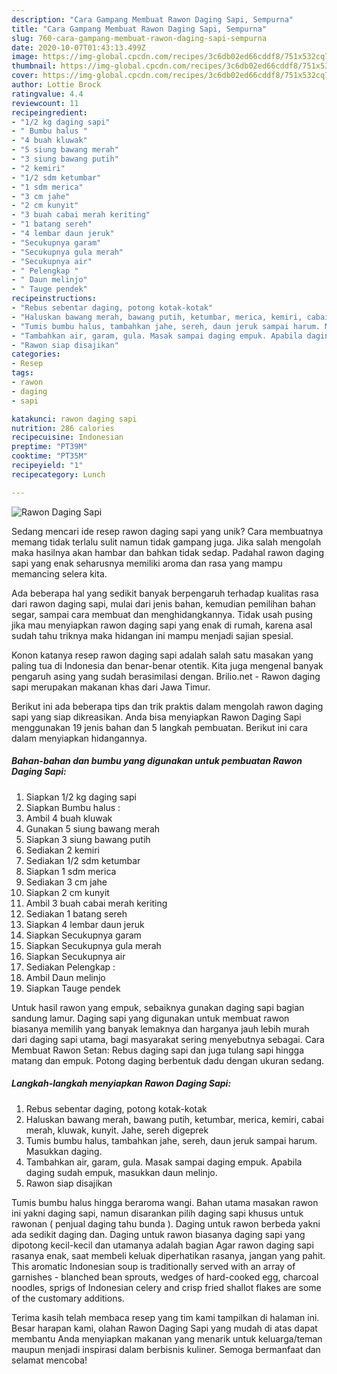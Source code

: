 ```yaml
---
description: "Cara Gampang Membuat Rawon Daging Sapi, Sempurna"
title: "Cara Gampang Membuat Rawon Daging Sapi, Sempurna"
slug: 760-cara-gampang-membuat-rawon-daging-sapi-sempurna
date: 2020-10-07T01:43:13.499Z
image: https://img-global.cpcdn.com/recipes/3c6db02ed66cddf8/751x532cq70/rawon-daging-sapi-foto-resep-utama.jpg
thumbnail: https://img-global.cpcdn.com/recipes/3c6db02ed66cddf8/751x532cq70/rawon-daging-sapi-foto-resep-utama.jpg
cover: https://img-global.cpcdn.com/recipes/3c6db02ed66cddf8/751x532cq70/rawon-daging-sapi-foto-resep-utama.jpg
author: Lottie Brock
ratingvalue: 4.4
reviewcount: 11
recipeingredient:
- "1/2 kg daging sapi"
- " Bumbu halus "
- "4 buah kluwak"
- "5 siung bawang merah"
- "3 siung bawang putih"
- "2 kemiri"
- "1/2 sdm ketumbar"
- "1 sdm merica"
- "3 cm jahe"
- "2 cm kunyit"
- "3 buah cabai merah keriting"
- "1 batang sereh"
- "4 lembar daun jeruk"
- "Secukupnya garam"
- "Secukupnya gula merah"
- "Secukupnya air"
- " Pelengkap "
- " Daun melinjo"
- " Tauge pendek"
recipeinstructions:
- "Rebus sebentar daging, potong kotak-kotak"
- "Haluskan bawang merah, bawang putih, ketumbar, merica, kemiri, cabai merah, kluwak, kunyit. Jahe, sereh digeprek"
- "Tumis bumbu halus, tambahkan jahe, sereh, daun jeruk sampai harum. Masukkan daging."
- "Tambahkan air, garam, gula. Masak sampai daging empuk. Apabila daging sudah empuk, masukkan daun melinjo."
- "Rawon siap disajikan"
categories:
- Resep
tags:
- rawon
- daging
- sapi

katakunci: rawon daging sapi 
nutrition: 286 calories
recipecuisine: Indonesian
preptime: "PT39M"
cooktime: "PT35M"
recipeyield: "1"
recipecategory: Lunch

---
```



![Rawon Daging Sapi](https://img-global.cpcdn.com/recipes/3c6db02ed66cddf8/751x532cq70/rawon-daging-sapi-foto-resep-utama.jpg)

Sedang mencari ide resep rawon daging sapi yang unik? Cara membuatnya memang tidak terlalu sulit namun tidak gampang juga. Jika salah mengolah maka hasilnya akan hambar dan bahkan tidak sedap. Padahal rawon daging sapi yang enak seharusnya memiliki aroma dan rasa yang mampu memancing selera kita.

Ada beberapa hal yang sedikit banyak berpengaruh terhadap kualitas rasa dari rawon daging sapi, mulai dari jenis bahan, kemudian pemilihan bahan segar, sampai cara membuat dan menghidangkannya. Tidak usah pusing jika mau menyiapkan rawon daging sapi yang enak di rumah, karena asal sudah tahu triknya maka hidangan ini mampu menjadi sajian spesial.

Konon katanya resep rawon daging sapi adalah salah satu masakan yang paling tua di Indonesia dan benar-benar otentik. Kita juga mengenal banyak pengaruh asing yang sudah berasimilasi dengan. Brilio.net - Rawon daging sapi merupakan makanan khas dari Jawa Timur.


Berikut ini ada beberapa tips dan trik praktis dalam mengolah rawon daging sapi yang siap dikreasikan. Anda bisa menyiapkan Rawon Daging Sapi menggunakan 19 jenis bahan dan 5 langkah pembuatan. Berikut ini cara dalam menyiapkan hidangannya.

<!--inarticleads1-->

##### Bahan-bahan dan bumbu yang digunakan untuk pembuatan Rawon Daging Sapi:

1. Siapkan 1/2 kg daging sapi
1. Siapkan  Bumbu halus :
1. Ambil 4 buah kluwak
1. Gunakan 5 siung bawang merah
1. Siapkan 3 siung bawang putih
1. Sediakan 2 kemiri
1. Sediakan 1/2 sdm ketumbar
1. Siapkan 1 sdm merica
1. Sediakan 3 cm jahe
1. Siapkan 2 cm kunyit
1. Ambil 3 buah cabai merah keriting
1. Sediakan 1 batang sereh
1. Siapkan 4 lembar daun jeruk
1. Siapkan Secukupnya garam
1. Siapkan Secukupnya gula merah
1. Siapkan Secukupnya air
1. Sediakan  Pelengkap :
1. Ambil  Daun melinjo
1. Siapkan  Tauge pendek


Untuk hasil rawon yang empuk, sebaiknya gunakan daging sapi bagian sandung lamur. Daging sapi yang digunakan untuk membuat rawon biasanya memilih yang banyak lemaknya dan harganya jauh lebih murah dari daging sapi utama, bagi masyarakat sering menyebutnya sebagai. Cara Membuat Rawon Setan: Rebus daging sapi dan juga tulang sapi hingga matang dan empuk. Potong daging berbentuk dadu dengan ukuran sedang. 

<!--inarticleads2-->

##### Langkah-langkah menyiapkan Rawon Daging Sapi:

1. Rebus sebentar daging, potong kotak-kotak
1. Haluskan bawang merah, bawang putih, ketumbar, merica, kemiri, cabai merah, kluwak, kunyit. Jahe, sereh digeprek
1. Tumis bumbu halus, tambahkan jahe, sereh, daun jeruk sampai harum. Masukkan daging.
1. Tambahkan air, garam, gula. Masak sampai daging empuk. Apabila daging sudah empuk, masukkan daun melinjo.
1. Rawon siap disajikan


Tumis bumbu halus hingga beraroma wangi. Bahan utama masakan rawon ini yakni daging sapi, namun disarankan pilih daging sapi khusus untuk rawonan ( penjual daging tahu bunda ). Daging untuk rawon berbeda yakni ada sedikit daging dan. Daging untuk rawon biasanya daging sapi yang dipotong kecil-kecil dan utamanya adalah bagian Agar rawon daging sapi rasanya enak, saat membeli keluak diperhatikan rasanya, jangan yang pahit. This aromatic Indonesian soup is traditionally served with an array of garnishes - blanched bean sprouts, wedges of hard-cooked egg, charcoal noodles, sprigs of Indonesian celery and crisp fried shallot flakes are some of the customary additions. 

Terima kasih telah membaca resep yang tim kami tampilkan di halaman ini. Besar harapan kami, olahan Rawon Daging Sapi yang mudah di atas dapat membantu Anda menyiapkan makanan yang menarik untuk keluarga/teman maupun menjadi inspirasi dalam berbisnis kuliner. Semoga bermanfaat dan selamat mencoba!
